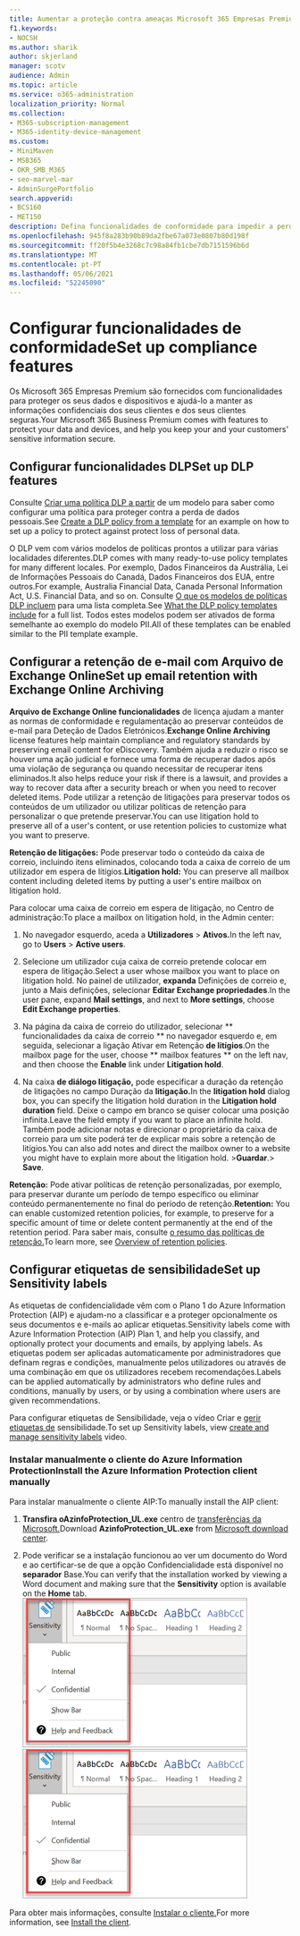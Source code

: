 ```yaml
---
title: Aumentar a proteção contra ameaças Microsoft 365 Empresas Premium
f1.keywords:
- NOCSH
ms.author: sharik
author: skjerland
manager: scotv
audience: Admin
ms.topic: article
ms.service: o365-administration
localization_priority: Normal
ms.collection:
- M365-subscription-management
- M365-identity-device-management
ms.custom:
- MiniMaven
- MSB365
- OKR_SMB_M365
- seo-marvel-mar
- AdminSurgePortfolio
search.appverid:
- BCS160
- MET150
description: Defina funcionalidades de conformidade para impedir a perda de dados e ajudar a manter as informações confidenciais dos seus clientes e dos seus clientes seguras.
ms.openlocfilehash: 945f8a283b90b89da2fbe67a073e0807b80d198f
ms.sourcegitcommit: ff20f5b4e3268c7c98a84fb1cbe7db7151596b6d
ms.translationtype: MT
ms.contentlocale: pt-PT
ms.lasthandoff: 05/06/2021
ms.locfileid: "52245090"
---
```

# <a name="set-up-compliance-features"></a><span data-ttu-id="6638b-103">Configurar funcionalidades de conformidade</span><span class="sxs-lookup"><span data-stu-id="6638b-103">Set up compliance features</span></span>

<span data-ttu-id="6638b-104">Os Microsoft 365 Empresas Premium são fornecidos com funcionalidades para proteger os seus dados e dispositivos e ajudá-lo a manter as informações confidenciais dos seus clientes e dos seus clientes seguras.</span><span class="sxs-lookup"><span data-stu-id="6638b-104">Your Microsoft 365 Business Premium comes with features to protect your data and devices, and help you keep your and your customers' sensitive information secure.</span></span>

## <a name="set-up-dlp-features"></a><span data-ttu-id="6638b-105">Configurar funcionalidades DLP</span><span class="sxs-lookup"><span data-stu-id="6638b-105">Set up DLP features</span></span>

<span data-ttu-id="6638b-106">Consulte [Criar uma política DLP a partir](../compliance/create-a-dlp-policy-from-a-template.md) de um modelo para saber como configurar uma política para proteger contra a perda de dados pessoais.</span><span class="sxs-lookup"><span data-stu-id="6638b-106">See [Create a DLP policy from a template](../compliance/create-a-dlp-policy-from-a-template.md) for an example on how to set up a policy to protect against protect loss of personal data.</span></span> 
  
<span data-ttu-id="6638b-107">O DLP vem com vários modelos de políticas prontos a utilizar para várias localidades diferentes.</span><span class="sxs-lookup"><span data-stu-id="6638b-107">DLP comes with many ready-to-use policy templates for many different locales.</span></span> <span data-ttu-id="6638b-108">Por exemplo, Dados Financeiros da Austrália, Lei de Informações Pessoais do Canadá, Dados Financeiros dos EUA, entre outros.</span><span class="sxs-lookup"><span data-stu-id="6638b-108">For example, Australia Financial Data, Canada Personal Information Act, U.S. Financial Data, and so on.</span></span> <span data-ttu-id="6638b-109">Consulte [O que os modelos de políticas DLP incluem](../compliance/what-the-dlp-policy-templates-include.md) para uma lista completa.</span><span class="sxs-lookup"><span data-stu-id="6638b-109">See [What the DLP policy templates include](../compliance/what-the-dlp-policy-templates-include.md) for a full list.</span></span> <span data-ttu-id="6638b-110">Todos estes modelos podem ser ativados de forma semelhante ao exemplo do modelo PII.</span><span class="sxs-lookup"><span data-stu-id="6638b-110">All of these templates can be enabled similar to the PII template example.</span></span> 
  
## <a name="set-up-email-retention-with-exchange-online-archiving"></a><span data-ttu-id="6638b-111">Configurar a retenção de e-mail com Arquivo de Exchange Online</span><span class="sxs-lookup"><span data-stu-id="6638b-111">Set up email retention with Exchange Online Archiving</span></span>

 <span data-ttu-id="6638b-112">**Arquivo de Exchange Online funcionalidades** de licença ajudam a manter as normas de conformidade e regulamentação ao preservar conteúdos de e-mail para Deteção de Dados Eletrónicos.</span><span class="sxs-lookup"><span data-stu-id="6638b-112">**Exchange Online Archiving** license features help maintain compliance and regulatory standards by preserving email content for eDiscovery.</span></span> <span data-ttu-id="6638b-113">Também ajuda a reduzir o risco se houver uma ação judicial e fornece uma forma de recuperar dados após uma violação de segurança ou quando necessitar de recuperar itens eliminados.</span><span class="sxs-lookup"><span data-stu-id="6638b-113">It also helps reduce your risk if there is a lawsuit, and provides a way to recover data after a security breach or when you need to recover deleted items.</span></span> <span data-ttu-id="6638b-114">Pode utilizar a retenção de litigações para preservar todos os conteúdos de um utilizador ou utilizar políticas de retenção para personalizar o que pretende preservar.</span><span class="sxs-lookup"><span data-stu-id="6638b-114">You can use litigation hold to preserve all of a user's content, or use retention policies to customize what you want to preserve.</span></span>
  
<span data-ttu-id="6638b-115">**Retenção de litigações:** Pode preservar todo o conteúdo da caixa de correio, incluindo itens eliminados, colocando toda a caixa de correio de um utilizador em espera de litígios.</span><span class="sxs-lookup"><span data-stu-id="6638b-115">**Litigation hold:** You can preserve all mailbox content including deleted items by putting a user's entire mailbox on litigation hold.</span></span> 
    
<span data-ttu-id="6638b-116">Para colocar uma caixa de correio em espera de litigação, no Centro de administração:</span><span class="sxs-lookup"><span data-stu-id="6638b-116">To place a mailbox on litigation hold, in the Admin center:</span></span>
    
1. <span data-ttu-id="6638b-117">No navegador esquerdo, aceda a **Utilizadores** \> **Ativos.**</span><span class="sxs-lookup"><span data-stu-id="6638b-117">In the left nav, go to **Users** \> **Active users**.</span></span>
    
2. <span data-ttu-id="6638b-118">Selecione um utilizador cuja caixa de correio pretende colocar em espera de litigação.</span><span class="sxs-lookup"><span data-stu-id="6638b-118">Select a user whose mailbox you want to place on litigation hold.</span></span> <span data-ttu-id="6638b-119">No painel de utilizador, **expanda** Definições de correio e, junto a Mais definições, selecionar **Editar Exchange propriedades**.</span><span class="sxs-lookup"><span data-stu-id="6638b-119">In the user pane, expand **Mail settings**, and next to **More settings**, choose **Edit Exchange properties**.</span></span>
    
3. <span data-ttu-id="6638b-120">Na página da caixa de correio do utilizador, selecionar \*\* funcionalidades  da caixa de correio \*\* no navegador esquerdo e, em seguida, selecionar a ligação Ativar em Retenção **de litígios**.</span><span class="sxs-lookup"><span data-stu-id="6638b-120">On the mailbox page for the user, choose \*\* mailbox features \*\* on the left nav, and then choose the **Enable** link under **Litigation hold**.</span></span>
    
4. <span data-ttu-id="6638b-121">Na caixa **de diálogo litigação,** pode especificar a duração da retenção de litigações no campo Duração da **litigação.**</span><span class="sxs-lookup"><span data-stu-id="6638b-121">In the **litigation hold** dialog box, you can specify the litigation hold duration in the **Litigation hold duration** field.</span></span> <span data-ttu-id="6638b-122">Deixe o campo em branco se quiser colocar uma posição infinita.</span><span class="sxs-lookup"><span data-stu-id="6638b-122">Leave the field empty if you want to place an infinite hold.</span></span> <span data-ttu-id="6638b-123">Também pode adicionar notas e direcionar o proprietário da caixa de correio para um site poderá ter de explicar mais sobre a retenção de litígios.</span><span class="sxs-lookup"><span data-stu-id="6638b-123">You can also add notes and direct the mailbox owner to a website you might have to explain more about the litigation hold.</span></span> <span data-ttu-id="6638b-124">\>**Guardar**.</span><span class="sxs-lookup"><span data-stu-id="6638b-124">\> **Save**.</span></span>
    
<span data-ttu-id="6638b-125">**Retenção:** Pode ativar políticas de retenção personalizadas, por exemplo, para preservar durante um período de tempo específico ou eliminar conteúdo permanentemente no final do período de retenção.</span><span class="sxs-lookup"><span data-stu-id="6638b-125">**Retention:** You can enable customized retention policies, for example, to preserve for a specific amount of time or delete content permanently at the end of the retention period.</span></span> <span data-ttu-id="6638b-126">Para saber mais, consulte [o resumo das políticas de retenção.](../compliance/retention.md)</span><span class="sxs-lookup"><span data-stu-id="6638b-126">To learn more, see [Overview of retention policies](../compliance/retention.md).</span></span>

## <a name="set-up-sensitivity-labels"></a><span data-ttu-id="6638b-127">Configurar etiquetas de sensibilidade</span><span class="sxs-lookup"><span data-stu-id="6638b-127">Set up Sensitivity labels</span></span>

<span data-ttu-id="6638b-128">As etiquetas de confidencialidade vêm com o Plano 1 do Azure Information Protection (AIP) e ajudam-no a classificar e a proteger opcionalmente os seus documentos e e-mails ao aplicar etiquetas.</span><span class="sxs-lookup"><span data-stu-id="6638b-128">Sensitivity labels come with Azure Information Protection (AIP) Plan 1, and help you classify, and optionally protect your documents and emails, by applying labels.</span></span> <span data-ttu-id="6638b-129">As etiquetas podem ser aplicadas automaticamente por administradores que definam regras e condições, manualmente pelos utilizadores ou através de uma combinação em que os utilizadores recebem recomendações.</span><span class="sxs-lookup"><span data-stu-id="6638b-129">Labels can be applied automatically by administrators who define rules and conditions, manually by users, or by using a combination where users are given recommendations.</span></span>

<span data-ttu-id="6638b-130">Para configurar etiquetas de Sensibilidade, veja o vídeo Criar e [gerir etiquetas de](../business-video/create-sensitivity-labels.md) sensibilidade.</span><span class="sxs-lookup"><span data-stu-id="6638b-130">To set up Sensitivity labels, view [create and manage sensitivity labels](../business-video/create-sensitivity-labels.md) video.</span></span>



### <a name="install-the-azure-information-protection-client-manually"></a><span data-ttu-id="6638b-131">Instalar manualmente o cliente do Azure Information Protection</span><span class="sxs-lookup"><span data-stu-id="6638b-131">Install the Azure Information Protection client manually</span></span>

<span data-ttu-id="6638b-132">Para instalar manualmente o cliente AIP:</span><span class="sxs-lookup"><span data-stu-id="6638b-132">To manually install the AIP client:</span></span>

1. <span data-ttu-id="6638b-133">**Transfira oAzinfoProtection_UL.exe** centro de [transferências da Microsoft.](https://www.microsoft.com/download/details.aspx?id=53018)</span><span class="sxs-lookup"><span data-stu-id="6638b-133">Download **AzinfoProtection_UL.exe** from [Microsoft download center](https://www.microsoft.com/download/details.aspx?id=53018).</span></span>
 
2. <span data-ttu-id="6638b-134">Pode verificar se a instalação funcionou ao ver um  documento do Word e ao certificar-se de que a opção Confidencialidade está disponível no **separador** Base.</span><span class="sxs-lookup"><span data-stu-id="6638b-134">You can verify that the installation worked by viewing a Word document and making sure that the **Sensitivity** option is available on the **Home** tab.</span></span>
<br/><span data-ttu-id="6638b-135">![Separador Proteção num documento Word.](../media/word-sensitivity.png)</span><span class="sxs-lookup"><span data-stu-id="6638b-135">![Protection tab drop-down in a Word document.](../media/word-sensitivity.png)</span></span>

<span data-ttu-id="6638b-136">Para obter mais informações, consulte [Instalar o cliente.](/azure/information-protection/infoprotect-tutorial-step3)</span><span class="sxs-lookup"><span data-stu-id="6638b-136">For more information, see [Install the client](/azure/information-protection/infoprotect-tutorial-step3).</span></span>